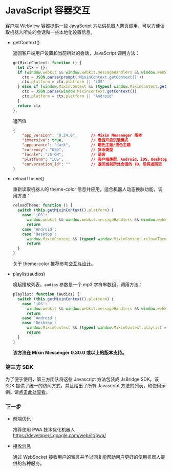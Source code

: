 # JavaScript 容器交互

客户端 WebView 容器提供一些 JavaScript 方法供机器人网页调用，可以方便读取机器人所处的会话和一些本地化设置信息。

- getContext()

  返回客户端用户设置和当前所处的会话，JavaScript 调用方法：

  ```js
  getMixinContext: function () {
    let ctx = {};
    if (window.webkit && window.webkit.messageHandlers && window.webkit.messageHandlers.MixinContext) {
      ctx = JSON.parse(prompt('MixinContext.getContext()'))
      ctx.platform = ctx.platform || 'iOS'
    } else if (window.MixinContext && (typeof window.MixinContext.getContext === 'function')) {
      ctx = JSON.parse(window.MixinContext.getContext())
      ctx.platform = ctx.platform || 'Android'
    }
    return ctx
  },
  ```

  返回值

  ```json
  {
      "app_version": "0.24.0",      // Mixin Messenger 版本
      "immersive": true,            // 是否开启沉浸模式
      "appearance": "dark",         // 暗色主题/浅色主题
      "currency": "USD",            // 货币类型
      "locale": "zh-CN",            // 语言
      "platform": "iOS",            // 客户端类型，Android、iOS、Desktop
      "conversation_id": ""         // 返回当前所处会话的 ID，没有返回空
  }
  ```

- reloadTheme()

  重新读取机器人的 theme-color 信息并应用，适合机器人动态换肤功能，调用方法：

  ```js
  reloadTheme: function () {
    switch (this.getMixinContext().platform) {
      case 'iOS':
        window.webkit && window.webkit.messageHandlers && window.webkit.messageHandlers.reloadTheme && window.webkit.messageHandlers.reloadTheme.postMessage('');
        return
      case 'Android':
      case 'Desktop':
        window.MixinContext && (typeof window.MixinContext.reloadTheme === 'function') && window.MixinContext.reloadTheme()
        return
    }
  }
  ```

  关于 theme-color 推荐参考[交互与设计](../design/overview)。

- playlist(audios)

  唤起播放列表，`audios` 参数是一个 mp3 字符串数组，调用方法：

  ```js
  playlist: function (audios) {
    switch (this.getMixinContext().platform) {
      case 'iOS':
        window.webkit && window.webkit.messageHandlers && window.webkit.messageHandlers.playlist && window.webkit.messageHandlers.playlist.postMessage(audios);
        return
      case 'Android':
      case 'Desktop':
        window.MixinContext && (typeof window.MixinContext.playlist === 'function') && window.MixinContext.playlist(audios)
        return
    }
  }
  ```

  **该方法在 Mixin Messenger 0.30.0 或以上的版本支持。**

### 第三方 SDK

为了便于使用，第三方团队将这些 Javascript 方法包装成 JsBridge SDK。该 SDK 提供了统一的访问方式，并且给出了所有 Javascript 方法的列表，和使用示例。请[点击此处查看](https://fox-one.github.io/mixin-sdk-jsbridge/#/)。

### 下一步

- 前端优化

  推荐使用 PWA 技术优化机器人 https://developers.google.com/web/ilt/pwa/

- [接收消息](./websocket)

  通过 WebSocket 接收用户的留言并予以回复能帮助用户更好的使用机器人提供的各种服务。

